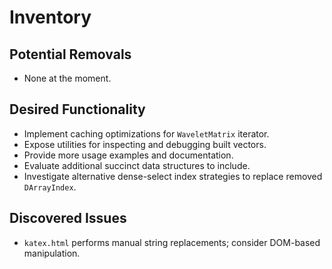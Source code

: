 # Inventory

## Potential Removals
- None at the moment.

## Desired Functionality
- Implement caching optimizations for `WaveletMatrix` iterator.
- Expose utilities for inspecting and debugging built vectors.
- Provide more usage examples and documentation.
- Evaluate additional succinct data structures to include.
- Investigate alternative dense-select index strategies to replace removed `DArrayIndex`.

## Discovered Issues
- `katex.html` performs manual string replacements; consider DOM-based manipulation.
